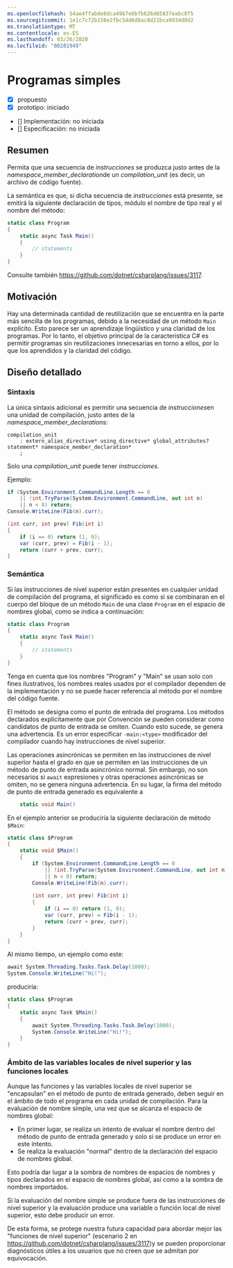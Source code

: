 ```yaml
---
ms.openlocfilehash: 54ae4ffabde6dca49b7e6bfb626d65837eabc8f5
ms.sourcegitcommit: 1e1c7c72b156e2fbc54d6d6ac8d21bca9934d8d2
ms.translationtype: MT
ms.contentlocale: es-ES
ms.lasthandoff: 03/26/2020
ms.locfileid: "80281949"
---
```

# <a name="simple-programs"></a>Programas simples

* [x] propuesto
* [x] prototipo: iniciado
* [] Implementación: no iniciada
* [] Especificación: no iniciada

## <a name="summary"></a>Resumen
[summary]: #summary

Permita que una secuencia de *instrucciones* se produzca justo antes de la *namespace_member_declaration*de un *compilation_unit* (es decir, un archivo de código fuente).

La semántica es que, si dicha secuencia de *instrucciones* está presente, se emitirá la siguiente declaración de tipos, módulo el nombre de tipo real y el nombre del método:

``` c#
static class Program
{
    static async Task Main()
    {
        // statements
    }
}
```

Consulte también https://github.com/dotnet/csharplang/issues/3117.

## <a name="motivation"></a>Motivación
[motivation]: #motivation

Hay una determinada cantidad de reutilización que se encuentra en la parte más sencilla de los programas, debido a la necesidad de un método `Main` explícito. Esto parece ser un aprendizaje lingüístico y una claridad de los programas. Por lo tanto, el objetivo principal de la característica C# es permitir programas sin reutilizaciones innecesarias en torno a ellos, por lo que los aprendidos y la claridad del código.

## <a name="detailed-design"></a>Diseño detallado
[design]: #detailed-design

### <a name="syntax"></a>Sintaxis

La única sintaxis adicional es permitir una secuencia de *instrucciones*en una unidad de compilación, justo antes de la *namespace_member_declaration*s:

``` antlr
compilation_unit
    : extern_alias_directive* using_directive* global_attributes? statement* namespace_member_declaration*
    ;
```

Solo una *compilation_unit* puede tener *instrucciones*. 

Ejemplo:

``` c#
if (System.Environment.CommandLine.Length == 0
    || !int.TryParse(System.Environment.CommandLine, out int n)
    || n < 0) return;
Console.WriteLine(Fib(n).curr);

(int curr, int prev) Fib(int i)
{
    if (i == 0) return (1, 0);
    var (curr, prev) = Fib(i - 1);
    return (curr + prev, curr);
}
```

### <a name="semantics"></a>Semántica

Si las instrucciones de nivel superior están presentes en cualquier unidad de compilación del programa, el significado es como si se combinaran en el cuerpo del bloque de un método `Main` de una clase `Program` en el espacio de nombres global, como se indica a continuación:

``` c#
static class Program
{
    static async Task Main()
    {
        // statements
    }
}
```

Tenga en cuenta que los nombres "Program" y "Main" se usan solo con fines ilustrativos, los nombres reales usados por el compilador dependen de la implementación y no se puede hacer referencia al método por el nombre del código fuente.

El método se designa como el punto de entrada del programa. Los métodos declarados explícitamente que por Convención se pueden considerar como candidatos de punto de entrada se omiten. Cuando esto sucede, se genera una advertencia. Es un error especificar `-main:<type>` modificador del compilador cuando hay instrucciones de nivel superior.

Las operaciones asincrónicas se permiten en las instrucciones de nivel superior hasta el grado en que se permiten en las instrucciones de un método de punto de entrada asincrónico normal. Sin embargo, no son necesarios si `await` expresiones y otras operaciones asincrónicas se omiten, no se genera ninguna advertencia. En su lugar, la firma del método de punto de entrada generado es equivalente a 
``` c#
    static void Main()
```

En el ejemplo anterior se produciría la siguiente declaración de método `$Main`:

``` c#
static class $Program
{
    static void $Main()
    {
        if (System.Environment.CommandLine.Length == 0
            || !int.TryParse(System.Environment.CommandLine, out int n)
            || n < 0) return;
        Console.WriteLine(Fib(n).curr);
        
        (int curr, int prev) Fib(int i)
        {
            if (i == 0) return (1, 0);
            var (curr, prev) = Fib(i - 1);
            return (curr + prev, curr);
        }
    }
}
```

Al mismo tiempo, un ejemplo como este:
``` c#
await System.Threading.Tasks.Task.Delay(1000);
System.Console.WriteLine("Hi!");
```

produciría:
``` c#
static class $Program
{
    static async Task $Main()
    {
        await System.Threading.Tasks.Task.Delay(1000);
        System.Console.WriteLine("Hi!");
    }
}
```

### <a name="scope-of-top-level-local-variables-and-local-functions"></a>Ámbito de las variables locales de nivel superior y las funciones locales

Aunque las funciones y las variables locales de nivel superior se "encapsulan" en el método de punto de entrada generado, deben seguir en el ámbito de todo el programa en cada unidad de compilación.
Para la evaluación de nombre simple, una vez que se alcanza el espacio de nombres global:
- En primer lugar, se realiza un intento de evaluar el nombre dentro del método de punto de entrada generado y solo si se produce un error en este intento. 
- Se realiza la evaluación "normal" dentro de la declaración del espacio de nombres global. 

Esto podría dar lugar a la sombra de nombres de espacios de nombres y tipos declarados en el espacio de nombres global, así como a la sombra de nombres importados.

Si la evaluación del nombre simple se produce fuera de las instrucciones de nivel superior y la evaluación produce una variable o función local de nivel superior, esto debe producir un error.

De esta forma, se protege nuestra futura capacidad para abordar mejor las "funciones de nivel superior" (escenario 2 en https://github.com/dotnet/csharplang/issues/3117)y se pueden proporcionar diagnósticos útiles a los usuarios que no creen que se admitan por equivocación.

